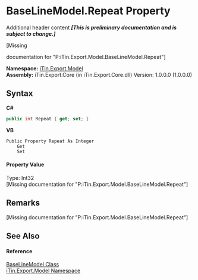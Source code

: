 # BaseLineModel.Repeat Property 
Additional header content _**\[This is preliminary documentation and is subject to change.\]**_

\[Missing <summary> documentation for "P:iTin.Export.Model.BaseLineModel.Repeat"\]

**Namespace:**&nbsp;<a href="ef57ffcc-e95e-b212-5a46-9aa6f5a3511f">iTin.Export.Model</a><br />**Assembly:**&nbsp;iTin.Export.Core (in iTin.Export.Core.dll) Version: 1.0.0.0 (1.0.0.0)

## Syntax

**C#**<br />
``` C#
public int Repeat { get; set; }
```

**VB**<br />
``` VB
Public Property Repeat As Integer
	Get
	Set
```


#### Property Value
Type: Int32<br />\[Missing <value> documentation for "P:iTin.Export.Model.BaseLineModel.Repeat"\]

## Remarks
\[Missing <remarks> documentation for "P:iTin.Export.Model.BaseLineModel.Repeat"\]

## See Also


#### Reference
<a href="fecd9f8c-aa83-94f7-06af-60e921729e85">BaseLineModel Class</a><br /><a href="ef57ffcc-e95e-b212-5a46-9aa6f5a3511f">iTin.Export.Model Namespace</a><br />